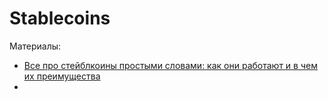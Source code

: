 # Stablecoins

Материалы:

* [Все про стейблкоины простыми словами: как они работают и в чем их преимущества](https://incrypted.com/stablecoin-chto-eto-takoe/)
* 
